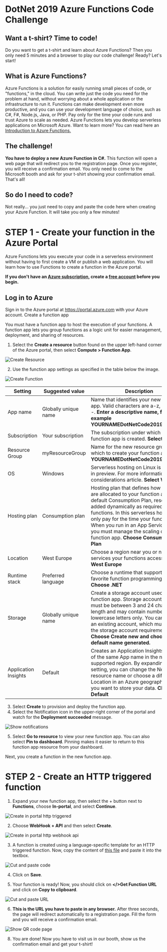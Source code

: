# DotNet 2019 Azure Functions Code Challenge
## Want a t-shirt? Time to code!

Do you want to get a t-shirt and learn about Azure Functions? Then you only need 5 minutes and a browser to play our code challenge! Ready? Let's start!


## What is Azure Functions?
Azure Functions is a solution for easily running small pieces of code, or "functions," in the cloud. You can write just the code you need for the problem at hand, without worrying about a whole application or the infrastructure to run it. Functions can make development even more productive, and you can use your development language of choice, such as C#, F#, Node.js, Java, or PHP. Pay only for the time your code runs and trust Azure to scale as needed. Azure Functions lets you develop serverless applications on Microsoft Azure. Want to learn more? You can read here an [Introduction to Azure Functions.](https://docs.microsoft.com/en-us/azure/azure-functions/functions-overview)

## The challenge!
**You have to deploy a new Azure Function in C#.** This function will open a web page that will redirect you to the registration page. Once you register, you will receive a confirmation email. You only need to come to the Microsoft booth and ask for your t-shirt showing your confirmation email. That's all!

## So do I need to code?
Not really... you just need to copy and paste the code here when creating your Azure Function. It will take you only a few minutes!

# STEP 1 - Create your function in the Azure Portal

Azure Functions lets you execute your code in a serverless environment without having to first create a VM or publish a web application. You will learn how to use Functions to create a function in the Azure portal.

**If you don't have an [Azure subscription](https://docs.microsoft.com/azure/guides/developer/azure-developer-guide#understanding-accounts-subscriptions-and-billing), create a [free account](https://azure.microsoft.com/free/?ref=microsoft.com&utm_source=microsoft.com&utm_medium=docs&utm_campaign=visualstudio) before you begin.**

## Log in to Azure

Sign in to the Azure portal at https://portal.azure.com with your Azure account.
Create a function app

You must have a function app to host the execution of your functions. A function app lets you group functions as a logic unit for easier management, deployment, and sharing of resources.

1. Select the **Create a resource** button found on the upper left-hand corner of the Azure portal, then select **Compute > Function App**.

![Create Resource](https://docs.microsoft.com/en-us/azure/includes/media/functions-create-function-app-portal/function-app-create-flow.png)

2. Use the function app settings as specified in the table below the image.

![Create Function](https://docs.microsoft.com/en-us/azure/includes/media/functions-create-function-app-portal/function-app-create-flow2.png)

Setting | Suggested value |	Description
------- | --------------- | -----------
App name | Globally unique name | Name that identifies your new function app. Valid characters are a-z, 0-9, and -. **Enter a descriptive name, for example YOURNAMEDotNetCode2019Challenge**
Subscription | Your subscription | The subscription under which this new function app is created. **Select default**
Resource Group | myResourceGroup | Name for the new resource group in which to create your function app. **Enter YOURNAMEDotNetCode2019Challenge**
OS | Windows | Serverless hosting on Linux is currently in preview. For more information, see this considerations article. **Select WINDOWS**
Hosting plan | Consumption plan | Hosting plan that defines how resources are allocated to your function app. In the default Consumption Plan, resources are added dynamically as required by your functions. In this serverless hosting, you only pay for the time your functions run. When you run in an App Service plan, you must manage the scaling of your function app. **Choose Consumption Plan**
Location | West Europe | Choose a region near you or near other services your functions access. **Choose West Europe**
Runtime stack | Preferred language | Choose a runtime that supports your favorite function programming language. **Choose .NET**
Storage | Globally unique name | Create a storage account used by your function app. Storage account names must be between 3 and 24 characters in length and may contain numbers and lowercase letters only. You can also use an existing account, which must meets the storage account requirements. **Choose Create new and choose the default name generated.**
Application Insights | Default | Creates an Application Insights resource of the same App name in the nearest supported region. By expanding this setting, you can change the New resource name or choose a different Location in an Azure geography where you want to store your data. **Choose Default**

3. Select **Create** to provision and deploy the function app.
4. Select the Notification icon in the upper-right corner of the portal and watch for the **Deployment succeeded** message.

![Show notifications](https://docs.microsoft.com/en-us/azure/includes/media/functions-create-function-app-portal/function-app-create-notification.png)

5. Select **Go to resource** to view your new function app. You can also select **Pin to dashboard**. Pinning makes it easier to return to this function app resource from your dashboard.

Next, you create a function in the new function app.

# STEP 2 - Create an HTTP triggered function

1. Expand your new function app, then select the + button next to **Functions**, choose **In-portal**, and select **Continue**.

![Create in portal http triggered](https://docs.microsoft.com/en-us/azure/azure-functions/media/functions-create-first-azure-function/function-app-quickstart-choose-portal.png)

2. Choose **WebHook + API** and then select **Create**.

![Create in portal http webhook api](https://docs.microsoft.com/en-us/azure/azure-functions/media/functions-create-first-azure-function/function-app-quickstart-node-webhook.png)

3. A function  is created using a language-specific template for an HTTP triggered function. Now, copy the content of [this file](https://github.com/diegoparrilla/dotnet2019challenge/blob/master/Dotnet2019ChallengeTrigger.cs) and paste it into the textbox.

![Cut and paste code](https://github.com/diegoparrilla/dotnet2019challenge/blob/master/images/copy-paste-function.jpg)

4. Click on **Save**.


5. Your function is ready! Now, you should click on **</>Get Function URL** and click on **Copy to clipboard**.

![Cut and paste URL](https://github.com/diegoparrilla/dotnet2019challenge/blob/master/images/copy-paste-url.jpg)

6. **This is the URL you have to paste in any browser.** After three seconds, the page will redirect automatically to a registration page. Fill the form and you will receive a confirmation email.

![Show QR code page](https://github.com/diegoparrilla/dotnet2019challenge/blob/master/images/qr-code.jpg)


8. You are done! Now you have to visit us in our booth, show us the confirmation email and get your t-shirt!

